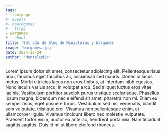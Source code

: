 ```yaml
---
tags:
- frontpage
#- events
#- boardgames
# - ttrpg
- wargames
# - about
title: 'Entrada de Blog de Miniaturas y Wargames'
image: 'wargames.jpg'
date: 2024-12-24
author: 'Menteludic'
---
```


Lorem ipsum dolor sit amet, consectetur adipiscing elit. Pellentesque risus arcu, faucibus eget faucibus ac, accumsan sed mauris. Donec id lacus metus. Morbi ultricies lacus non eros finibus, at interdum nibh egestas. Nunc iaculis varius arcu, in volutpat arcu. Sed aliquet luctus eros vitae lacinia. Vestibulum porttitor suscipit purus tristique scelerisque. Phasellus ipsum magna, bibendum nec eleifend sit amet, pharetra non mi. Etiam eu semper risus, eget posuere turpis. Vestibulum sed nisi venenatis, blandit sem vulputate, tristique orci. Vivamus non pellentesque enim, et ullamcorper ligula. Vivamus tincidunt libero nec molestie vulputate. Praesent tortor enim, auctor eu ante ac, hendrerit porta nisi. Nam tincidunt sagittis sagittis. Duis id mi ut libero eleifend rhoncus.